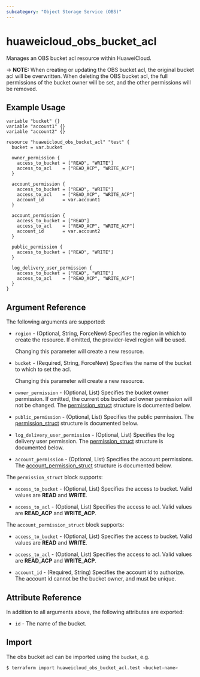 ```yaml
---
subcategory: "Object Storage Service (OBS)"
---
```


# huaweicloud_obs_bucket_acl

Manages an OBS bucket acl resource within HuaweiCloud.

-> **NOTE:** When creating or updating the OBS bucket acl, the original bucket acl will be overwritten. When deleting
the OBS bucket acl, the full permissions of the bucket owner will be set, and the other permissions will be removed.

## Example Usage

```hcl
variable "bucket" {}
variable "account1" {}
variable "account2" {}

resource "huaweicloud_obs_bucket_acl" "test" {
  bucket = var.bucket

  owner_permission {
    access_to_bucket = ["READ", "WRITE"]
    access_to_acl    = ["READ_ACP", "WRITE_ACP"]
  }

  account_permission {
    access_to_bucket = ["READ", "WRITE"]
    access_to_acl    = ["READ_ACP", "WRITE_ACP"]
    account_id       = var.account1
  }

  account_permission {
    access_to_bucket = ["READ"]
    access_to_acl    = ["READ_ACP", "WRITE_ACP"]
    account_id       = var.account2
  }

  public_permission {
    access_to_bucket = ["READ", "WRITE"]
  }

  log_delivery_user_permission {
    access_to_bucket = ["READ", "WRITE"]
    access_to_acl    = ["READ_ACP", "WRITE_ACP"]
  }
}
```

## Argument Reference

The following arguments are supported:

* `region` - (Optional, String, ForceNew) Specifies the region in which to create the resource.
  If omitted, the provider-level region will be used.

  Changing this parameter will create a new resource.

* `bucket` - (Required, String, ForceNew) Specifies the name of the bucket to which to set the acl.

  Changing this parameter will create a new resource.

* `owner_permission` - (Optional, List) Specifies the bucket owner permission. If omitted, the current obs bucket acl
  owner permission will not be changed.
  The [permission_struct](#OBSBucketAcl_permission_struct) structure is documented below.

* `public_permission` - (Optional, List) Specifies the public permission.
  The [permission_struct](#OBSBucketAcl_permission_struct) structure is documented below.

* `log_delivery_user_permission` - (Optional, List) Specifies the log delivery user permission.
  The [permission_struct](#OBSBucketAcl_permission_struct) structure is documented below.

* `account_permission` - (Optional, List) Specifies the account permissions.
  The [account_permission_struct](#OBSBucketAcl_account_permission_struct) structure is documented below.

<a name="OBSBucketAcl_permission_struct"></a>
The `permission_struct` block supports:

* `access_to_bucket` - (Optional, List) Specifies the access to bucket. Valid values are **READ** and **WRITE**.

* `access_to_acl` - (Optional, List) Specifies the access to acl. Valid values are **READ_ACP** and **WRITE_ACP**.

<a name="OBSBucketAcl_account_permission_struct"></a>
The `account_permission_struct` block supports:

* `access_to_bucket` - (Optional, List) Specifies the access to bucket. Valid values are **READ** and **WRITE**.

* `access_to_acl` - (Optional, List) Specifies the access to acl. Valid values are **READ_ACP** and **WRITE_ACP**.

* `account_id` - (Required, String) Specifies the account id to authorize. The account id cannot be the bucket owner,
  and must be unique.

## Attribute Reference

In addition to all arguments above, the following attributes are exported:

* `id` - The name of the bucket.

## Import

The obs bucket acl can be imported using the `bucket`, e.g.

```bash
$ terraform import huaweicloud_obs_bucket_acl.test <bucket-name>
```
